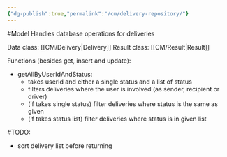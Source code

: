 ```yaml
---
{"dg-publish":true,"permalink":"/cm/delivery-repository/"}
---
```


#Model 
Handles database operations for deliveries

Data class: [[CM/Delivery\|Delivery]]
Result class: [[CM/Result\|Result]]

Functions (besides get, insert and update):
- getAllByUserIdAndStatus:
	- takes userId and either a single status and a list of status
	- filters deliveries where the user is involved (as sender, recipient or driver)
	- (if takes single status) filter deliveries where status is the same as given
	- (if takes status list) filter deliveries where status is in given list

#TODO:
- sort delivery list before returning